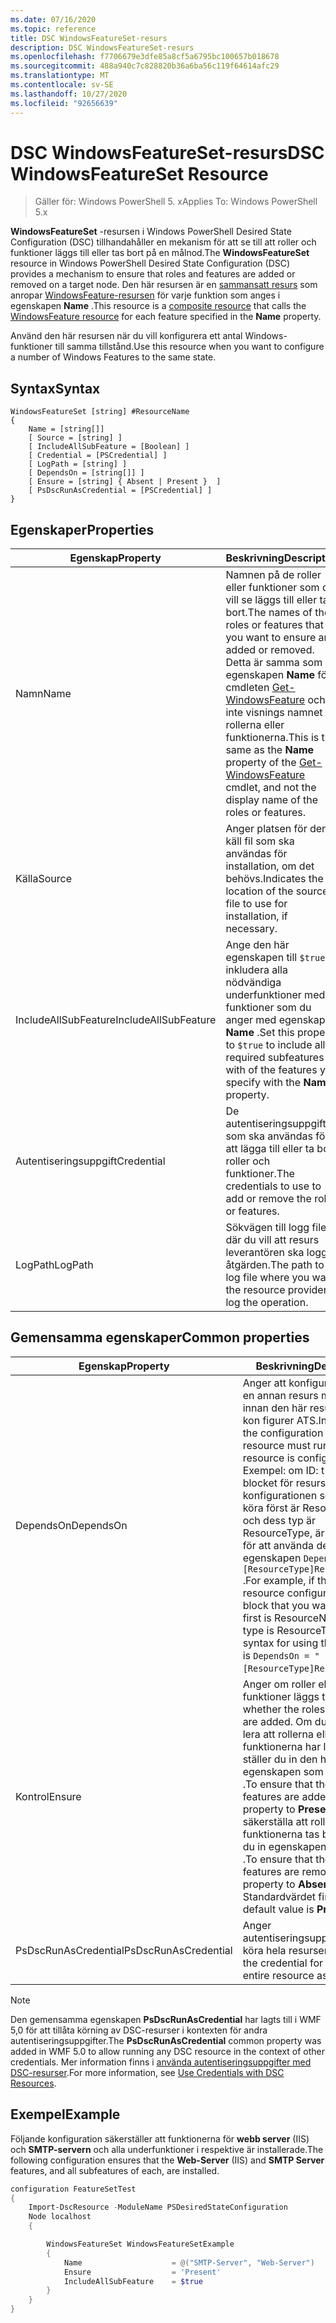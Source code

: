 ```yaml
---
ms.date: 07/16/2020
ms.topic: reference
title: DSC WindowsFeatureSet-resurs
description: DSC WindowsFeatureSet-resurs
ms.openlocfilehash: f7706679e3dfe85a8cf5a6795bc100657b018678
ms.sourcegitcommit: 488a940c7c828820b36a6ba56c119f64614afc29
ms.translationtype: MT
ms.contentlocale: sv-SE
ms.lasthandoff: 10/27/2020
ms.locfileid: "92656639"
---
```

# <a name="dsc-windowsfeatureset-resource"></a><span data-ttu-id="3b663-103">DSC WindowsFeatureSet-resurs</span><span class="sxs-lookup"><span data-stu-id="3b663-103">DSC WindowsFeatureSet Resource</span></span>

> <span data-ttu-id="3b663-104">Gäller för: Windows PowerShell 5. x</span><span class="sxs-lookup"><span data-stu-id="3b663-104">Applies To: Windows PowerShell 5.x</span></span>

<span data-ttu-id="3b663-105">**WindowsFeatureSet** -resursen i Windows PowerShell Desired State Configuration (DSC) tillhandahåller en mekanism för att se till att roller och funktioner läggs till eller tas bort på en målnod.</span><span class="sxs-lookup"><span data-stu-id="3b663-105">The **WindowsFeatureSet** resource in Windows PowerShell Desired State Configuration (DSC) provides a mechanism to ensure that roles and features are added or removed on a target node.</span></span> <span data-ttu-id="3b663-106">Den här resursen är en [sammansatt resurs](../../../resources/authoringResourceComposite.md) som anropar [WindowsFeature-resursen](windowsfeatureResource.md) för varje funktion som anges i egenskapen **Name** .</span><span class="sxs-lookup"><span data-stu-id="3b663-106">This resource is a [composite resource](../../../resources/authoringResourceComposite.md) that calls the [WindowsFeature resource](windowsfeatureResource.md) for each feature specified in the **Name** property.</span></span>

<span data-ttu-id="3b663-107">Använd den här resursen när du vill konfigurera ett antal Windows-funktioner till samma tillstånd.</span><span class="sxs-lookup"><span data-stu-id="3b663-107">Use this resource when you want to configure a number of Windows Features to the same state.</span></span>

## <a name="syntax"></a><span data-ttu-id="3b663-108">Syntax</span><span class="sxs-lookup"><span data-stu-id="3b663-108">Syntax</span></span>

```Syntax
WindowsFeatureSet [string] #ResourceName
{
    Name = [string[]]
    [ Source = [string] ]
    [ IncludeAllSubFeature = [Boolean] ]
    [ Credential = [PSCredential] ]
    [ LogPath = [string] ]
    [ DependsOn = [string[]] ]
    [ Ensure = [string] { Absent | Present }  ]
    [ PsDscRunAsCredential = [PSCredential] ]
}
```

## <a name="properties"></a><span data-ttu-id="3b663-109">Egenskaper</span><span class="sxs-lookup"><span data-stu-id="3b663-109">Properties</span></span>

|  <span data-ttu-id="3b663-110">Egenskap</span><span class="sxs-lookup"><span data-stu-id="3b663-110">Property</span></span>  |  <span data-ttu-id="3b663-111">Beskrivning</span><span class="sxs-lookup"><span data-stu-id="3b663-111">Description</span></span>   |
|---|---|
|<span data-ttu-id="3b663-112">Namn</span><span class="sxs-lookup"><span data-stu-id="3b663-112">Name</span></span> |<span data-ttu-id="3b663-113">Namnen på de roller eller funktioner som du vill se läggs till eller tas bort.</span><span class="sxs-lookup"><span data-stu-id="3b663-113">The names of the roles or features that you want to ensure are added or removed.</span></span> <span data-ttu-id="3b663-114">Detta är samma som egenskapen **Name** för cmdleten [Get-WindowsFeature](/powershell/module/servermanager/get-windowsfeature) och inte visnings namnet för rollerna eller funktionerna.</span><span class="sxs-lookup"><span data-stu-id="3b663-114">This is the same as the **Name** property of the [Get-WindowsFeature](/powershell/module/servermanager/get-windowsfeature) cmdlet, and not the display name of the roles or features.</span></span> |
|<span data-ttu-id="3b663-115">Källa</span><span class="sxs-lookup"><span data-stu-id="3b663-115">Source</span></span> |<span data-ttu-id="3b663-116">Anger platsen för den käll fil som ska användas för installation, om det behövs.</span><span class="sxs-lookup"><span data-stu-id="3b663-116">Indicates the location of the source file to use for installation, if necessary.</span></span> |
|<span data-ttu-id="3b663-117">IncludeAllSubFeature</span><span class="sxs-lookup"><span data-stu-id="3b663-117">IncludeAllSubFeature</span></span> |<span data-ttu-id="3b663-118">Ange den här egenskapen till `$true` att inkludera alla nödvändiga underfunktioner med de funktioner som du anger med egenskapen **Name** .</span><span class="sxs-lookup"><span data-stu-id="3b663-118">Set this property to `$true` to include all required subfeatures with of the features you specify with the **Name** property.</span></span> |
|<span data-ttu-id="3b663-119">Autentiseringsuppgift</span><span class="sxs-lookup"><span data-stu-id="3b663-119">Credential</span></span> |<span data-ttu-id="3b663-120">De autentiseringsuppgifter som ska användas för att lägga till eller ta bort roller och funktioner.</span><span class="sxs-lookup"><span data-stu-id="3b663-120">The credentials to use to add or remove the roles or features.</span></span> |
|<span data-ttu-id="3b663-121">LogPath</span><span class="sxs-lookup"><span data-stu-id="3b663-121">LogPath</span></span> |<span data-ttu-id="3b663-122">Sökvägen till logg filen där du vill att resurs leverantören ska logga åtgärden.</span><span class="sxs-lookup"><span data-stu-id="3b663-122">The path to a log file where you want the resource provider to log the operation.</span></span> |

## <a name="common-properties"></a><span data-ttu-id="3b663-123">Gemensamma egenskaper</span><span class="sxs-lookup"><span data-stu-id="3b663-123">Common properties</span></span>

|<span data-ttu-id="3b663-124">Egenskap</span><span class="sxs-lookup"><span data-stu-id="3b663-124">Property</span></span> |<span data-ttu-id="3b663-125">Beskrivning</span><span class="sxs-lookup"><span data-stu-id="3b663-125">Description</span></span> |
|---|---|
|<span data-ttu-id="3b663-126">DependsOn</span><span class="sxs-lookup"><span data-stu-id="3b663-126">DependsOn</span></span> |<span data-ttu-id="3b663-127">Anger att konfigurationen av en annan resurs måste köras innan den här resursen har kon figurer ATS.</span><span class="sxs-lookup"><span data-stu-id="3b663-127">Indicates that the configuration of another resource must run before this resource is configured.</span></span> <span data-ttu-id="3b663-128">Exempel: om ID: t för skript blocket för resurs konfigurationen som du vill köra först är ResourceName och dess typ är ResourceType, är syntaxen för att använda den här egenskapen `DependsOn = "[ResourceType]ResourceName"` .</span><span class="sxs-lookup"><span data-stu-id="3b663-128">For example, if the ID of the resource configuration script block that you want to run first is ResourceName and its type is ResourceType, the syntax for using this property is `DependsOn = "[ResourceType]ResourceName"`.</span></span> |
|<span data-ttu-id="3b663-129">Kontrol</span><span class="sxs-lookup"><span data-stu-id="3b663-129">Ensure</span></span> |<span data-ttu-id="3b663-130">Anger om roller eller funktioner läggs till.</span><span class="sxs-lookup"><span data-stu-id="3b663-130">Indicates whether the roles or features are added.</span></span> <span data-ttu-id="3b663-131">Om du vill kontrol lera att rollerna eller funktionerna har lagts till ställer du in den här egenskapen som **tillgänglig** .</span><span class="sxs-lookup"><span data-stu-id="3b663-131">To ensure that the roles or features are added, set this property to **Present** .</span></span> <span data-ttu-id="3b663-132">För att säkerställa att rollerna eller funktionerna tas bort ställer du in egenskapen på **saknas** .</span><span class="sxs-lookup"><span data-stu-id="3b663-132">To ensure that the roles or features are removed, set the property to **Absent** .</span></span> <span data-ttu-id="3b663-133">Standardvärdet finns **.**</span><span class="sxs-lookup"><span data-stu-id="3b663-133">The default value is **Present** .</span></span> |
|<span data-ttu-id="3b663-134">PsDscRunAsCredential</span><span class="sxs-lookup"><span data-stu-id="3b663-134">PsDscRunAsCredential</span></span> |<span data-ttu-id="3b663-135">Anger autentiseringsuppgifter för att köra hela resursen som.</span><span class="sxs-lookup"><span data-stu-id="3b663-135">Sets the credential for running the entire resource as.</span></span> |

> [!NOTE]
> <span data-ttu-id="3b663-136">Den gemensamma egenskapen **PsDscRunAsCredential** har lagts till i WMF 5,0 för att tillåta körning av DSC-resurser i kontexten för andra autentiseringsuppgifter.</span><span class="sxs-lookup"><span data-stu-id="3b663-136">The **PsDscRunAsCredential** common property was added in WMF 5.0 to allow running any DSC resource in the context of other credentials.</span></span> <span data-ttu-id="3b663-137">Mer information finns i [använda autentiseringsuppgifter med DSC-resurser](../../../configurations/runasuser.md).</span><span class="sxs-lookup"><span data-stu-id="3b663-137">For more information, see [Use Credentials with DSC Resources](../../../configurations/runasuser.md).</span></span>

## <a name="example"></a><span data-ttu-id="3b663-138">Exempel</span><span class="sxs-lookup"><span data-stu-id="3b663-138">Example</span></span>

<span data-ttu-id="3b663-139">Följande konfiguration säkerställer att funktionerna för **webb server** (IIS) och **SMTP-servern** och alla underfunktioner i respektive är installerade.</span><span class="sxs-lookup"><span data-stu-id="3b663-139">The following configuration ensures that the **Web-Server** (IIS) and **SMTP Server** features, and all subfeatures of each, are installed.</span></span>

```powershell
configuration FeatureSetTest
{
    Import-DscResource -ModuleName PSDesiredStateConfiguration
    Node localhost
    {

        WindowsFeatureSet WindowsFeatureSetExample
        {
            Name                    = @("SMTP-Server", "Web-Server")
            Ensure                  = 'Present'
            IncludeAllSubFeature    = $true
        }
    }
}
```
